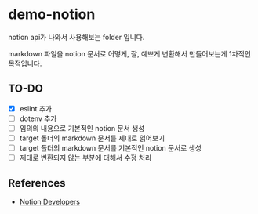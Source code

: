 # demo-notion

notion api가 나와서 사용해보는 folder 입니다.

markdown 파일을 notion 문서로 어떻게, 잘, 예쁘게 변환해서 만들어보는게 1차적인 목적입니다.

## TO-DO

- [x] eslint 추가
- [ ] dotenv 추가
- [ ] 임의의 내용으로 기본적인 notion 문서 생성
- [ ] target 폴더의 markdown 문서를 제대로 읽어보기
- [ ] target 폴더의 markdown 문서를 기본적인 notion 문서로 생성
- [ ] 제대로 변환되지 않는 부분에 대해서 수정 처리

## References

- [Notion Developers](https://developers.notion.com/)
